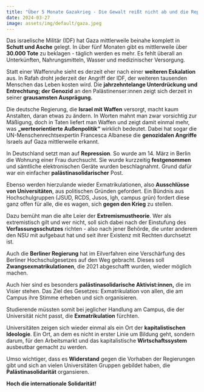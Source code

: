 ```yaml
---
title: "Über 5 Monate Gazakrieg - Die Gewalt reißt nicht ab und die Repression nimmt zu"
date: 2024-03-27
image: assets/img/default/gaza.jpeg
---
```


Das israelische Militär (IDF) hat Gaza mittlerweile beinahe komplett in **Schutt und Asche** gelegt. In über fünf Monaten gibt es mittlerweile über **30.000 Tote** zu beklagen - täglich werden es mehr. Es fehlt überall an Unterkünften, Nahrungsmitteln, Wasser und medizinischer Versorgung.

Statt einer Waffenruhe sieht es derzeit eher nach einer **weiteren Eskalation** aus. In Rafah droht jederzeit der Angriff der IDF, der weiteren tausenden Menschen das Leben kosten wird. Die **jahrzehntelange Unterdrückung und Entrechtung; der Genozid** an den Palästinenser:innen zeigt sich derzeit in seiner **grausamsten Ausprägung.**

Die deutsche Regierung, die **Israel mit Waffen** versorgt, macht kaum Anstalten, daran etwas zu ändern. In Worten mahnt man zwar vorsichtig zur Mäßigung, doch in Taten liefert man Waffen und zeigt damit einmal mehr, was **„werteorientierte Außenpolitik“** wirklich bedeutet. Dabei hat sogar die UN-Menschenrechtsexpertin Francesca Albanese die **genozidalen Angriffe** Israels auf Gaza mittlerweile erkannt.

In Deutschland setzt man auf **Repression**. So wurde am 14. März in Berlin die Wohnung einer Frau durchsucht. Sie wurde kurzzeitig **festgenommen** und sämtliche elektronischen Geräte wurden beschlagnahmt. Grund dafür war ein einfacher **palästinasolidarischer** Post.

Ebenso werden hierzulande wieder Exmatrikulationen, also **Ausschlüsse von Universitäten**, aus politischen Gründen gefordert. Ein Bündnis aus Hochschulgruppen (JSUD, RCDS, Jusos, lgh, campus grün) fordert diese ganz offen für alle, die es wagen, sich **gegen den Krieg** zu stellen.

Dazu bemüht man die alte Leier der **Extremismustheorie**. Wer als extremistisch gilt und wer nicht, soll sich dabei nach der Einstufung des **Verfassungsschutzes** richten - also nach jener Behörde, die unter anderem den NSU mit aufgebaut hat und seit ihrer Existenz mit Rechten durchsetzt ist.

Auch die **Berliner Regierung** hat im Eilverfahren eine Verschärfung des Berliner Hochschulgesetzes auf den Weg gebracht. Dieses soll **Zwangsexmatrikulationen**, die 2021 abgeschafft wurden, wieder möglich machen.

Auch hier sind es besonders **palästinasolidarische Aktivist:innen,** die im Visier stehen. Das Ziel des Gesetzes: Exmatrikulation von allen, die am Campus ihre Stimme erheben und sich organisieren.

Studierende müssten somit bei jeglicher Handlung am Campus, die der Universität nicht passt, die **Exmatrikulation** fürchten.

Universitäten zeigen sich wieder einmal als ein Ort der **kapitalistischen Ideologie**. Ein Ort, an dem es nicht in erster Linie um Bildung geht, sondern darum, für den Arbeitsmarkt und das kapitalistische **Wirtschaftssystem** ausbeutbar gemacht zu werden.

Umso wichtiger, dass es **Widerstand** gegen die Vorhaben der Regierungen gibt und sich an vielen Universitäten Gruppen gebildet haben, die **Palästinasolidarität** organsieren.

**Hoch die internationale Solidarität!**
